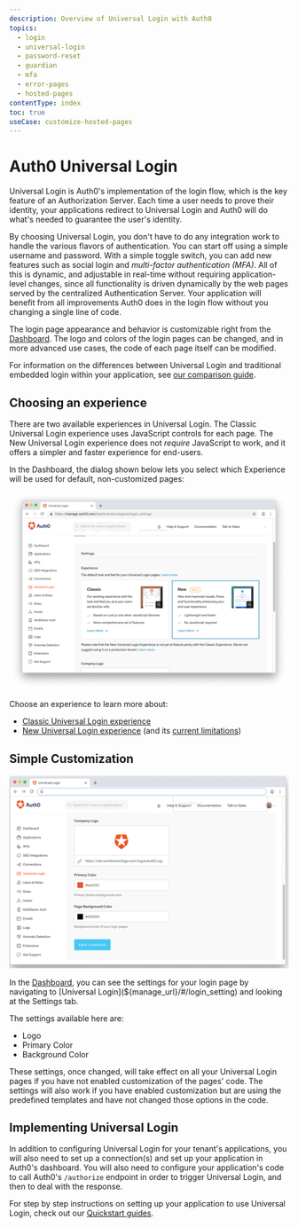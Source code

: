 ```yaml
---
description: Overview of Universal Login with Auth0
topics:
  - login
  - universal-login
  - password-reset
  - guardian
  - mfa
  - error-pages
  - hosted-pages
contentType: index
toc: true
useCase: customize-hosted-pages
---
```

# Auth0 Universal Login

Universal Login is Auth0's implementation of the login flow, which is the key feature of an Authorization Server. Each time a user needs to prove their identity, your applications redirect to Universal Login and Auth0 will do what's needed to guarantee the user's identity. 

By choosing Universal Login, you don't have to do any integration work to handle the various flavors of authentication. You can start off using a simple username and password. With a simple toggle switch, you can add new features such as social login and <dfn data-key="multifactor-authentication">multi-factor authentication (MFA)</dfn>. All of this is dynamic, and adjustable in real-time without requiring application-level changes, since all functionality is driven dynamically by the web pages served by the centralized Authentication Server. Your application will benefit from all improvements Auth0 does in the login flow without you changing a single line of code. 

The login page appearance and behavior is customizable right from the [Dashboard](${manage_url}). The logo and colors of the login pages can be changed, and in more advanced use cases, the code of each page itself can be modified.

For information on the differences between Universal Login and traditional embedded login within your application, see [our comparison guide](/guides/login/universal-vs-embedded).

## Choosing an experience

There are two available experiences in Universal Login. The Classic Universal Login experience uses JavaScript controls for each page. The New Universal Login experience does not _require_ JavaScript to work, and it offers a simpler and faster experience for end-users. 

In the Dashboard, the dialog shown below lets you select which Experience will be used for default, non-customized pages:

![Login Page](/media/articles/universal-login/experience-picker.png)

Choose an experience to learn more about:

* [Classic Universal Login experience](/universal-login/classic) 
* [New Universal Login experience](/universal-login/new) (and its [current limitations](/universal-login/new-experience-limitations))


## Simple Customization

![Customization Settings for Login Page](/media/articles/universal-login/settings.png)

In the [Dashboard](${manage_url}), you can see the settings for your login page by navigating to [Universal Login](${manage_url}/#/login_setting) and looking at the Settings tab.

The settings available here are:

* Logo
* Primary Color
* Background Color

These settings, once changed, will take effect on all your Universal Login pages if you have not enabled customization of the pages' code. The settings will also work if you have enabled customization but are using the predefined templates and have not changed those options in the code.

## Implementing Universal Login

In addition to configuring Universal Login for your tenant's applications, you will also need to set up a connection(s) and set up your application in Auth0's dashboard. You will also need to configure your application's code to call Auth0's `/authorize` endpoint in order to trigger Universal Login, and then to deal with the response.

For step by step instructions on setting up your application to use Universal Login, check out our [Quickstart guides](/quickstarts).
